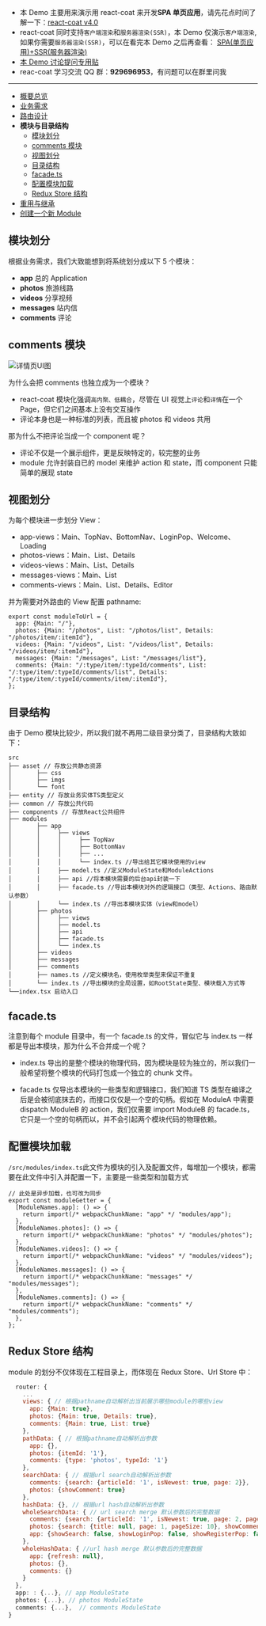- 本 Demo 主要用来演示用 react-coat 来开发**SPA 单页应用**，请先花点时间了解一下：[react-coat v4.0](https://github.com/wooline/react-coat)
- react-coat 同时支持`客户端渲染`和`服务器渲染(SSR)`，本 Demo 仅演示`客户端渲染`,如果你需要`服务器渲染(SSR)`，可以在看完本 Demo 之后再查看： [SPA(单页应用)+SSR(服务器渲染)](https://github.com/wooline/react-coat-ssr-demo)
- [本 Demo 讨论提问专用贴](https://github.com/wooline/react-coat-spa-demo/issues/1)
- reac-coat 学习交流 QQ 群：**929696953**，有问题可以在群里问我

---

- [概要总览](https://github.com/wooline/react-coat-spa-demo)
- [业务需求](https://github.com/wooline/react-coat-spa-demo/blob/master/docs/requirements.md)
- [路由设计](https://github.com/wooline/react-coat-spa-demo/blob/master/docs/router.md)
- **模块与目录结构**
  - [模块划分](#模块划分)
  - [comments 模块](#comments-模块)
  - [视图划分](#视图划分)
  - [目录结构](#目录结构)
  - [facade.ts](#facadets)
  - [配置模块加载](#配置模块加载)
  - [Redux Store 结构](#redux-store-结构)
- [重用与继承](https://github.com/wooline/react-coat-spa-demo/blob/master/docs/reuse.md)
- [创建一个新 Module](https://github.com/wooline/react-coat-spa-demo/blob/master/docs/setup.md)

## 模块划分

根据业务需求，我们大致能想到将系统划分成以下 5 个模块：

- **app** 总的 Application
- **photos** 旅游线路
- **videos** 分享视频
- **messages** 站内信
- **comments** 评论

## comments 模块

![详情页UI图](https://github.com/wooline/react-coat-spa-demo/blob/master/docs/imgs/item-comments.jpg)

为什么会把 comments 也独立成为一个模块？

- react-coat 模块化强调`高内聚、低耦合`，尽管在 UI 视觉上`评论`和`详情`在一个 Page，但它们之间基本上没有交互操作
- 评论本身也是一种标准的列表，而且被 photos 和 videos 共用

那为什么不把评论当成一个 component 呢？

- 评论不仅是一个展示组件，更是反映特定的，较完整的业务
- module 允许封装自已的 model 来维护 action 和 state，而 component 只能简单的展现 state

## 视图划分

为每个模块进一步划分 View：

- app-views：Main、TopNav、BottomNav、LoginPop、Welcome、Loading
- photos-views：Main、List、Details
- videos-views：Main、List、Details
- messages-views：Main、List
- comments-views：Main、List、Details、Editor

并为需要对外路由的 View 配置 pathname:

```
export const moduleToUrl = {
  app: {Main: "/"},
  photos: {Main: "/photos", List: "/photos/list", Details: "/photos/item/:itemId"},
  videos: {Main: "/videos", List: "/videos/list", Details: "/videos/item/:itemId"},
  messages: {Main: "/messages", List: "/messages/list"},
  comments: {Main: "/:type/item/:typeId/comments", List: "/:type/item/:typeId/comments/list", Details: "/:type/item/:typeId/comments/item/:itemId"},
};
```

## 目录结构

由于 Demo 模块比较少，所以我们就不再用二级目录分类了，目录结构大致如下：

```
src
├── asset // 存放公共静态资源
│       ├── css
│       ├── imgs
│       └── font
├── entity // 存放业务实体TS类型定义
├── common // 存放公共代码
├── components // 存放React公共组件
├── modules
│       ├── app
│       │     ├── views
│       │     │     ├── TopNav
│       │     │     ├── BottomNav
│       │     │     ├── ...
│       │     │     └── index.ts //导出给其它模块使用的view
│       │     ├── model.ts //定义ModuleState和ModuleActions
│       │     ├── api //将本模块需要的后台api封装一下
│       │     ├── facade.ts //导出本模块对外的逻辑接口（类型、Actions、路由默认参数）
│       │     └── index.ts //导出本模块实体（view和model）
│       ├── photos
│       │     ├── views
│       │     ├── model.ts
│       │     ├── api
│       │     ├── facade.ts
│       │     └── index.ts
│       ├── videos
│       ├── messages
│       ├── comments
│       ├── names.ts //定义模块名，使用枚举类型来保证不重复
│       └── index.ts //导出模块的全局设置，如RootState类型、模块载入方式等
└──index.tsx 启动入口
```

## facade.ts

注意到每个 module 目录中，有一个 facade.ts 的文件，冒似它与 index.ts 一样都是导出本模块，那为什么不合并成一个呢？

- index.ts 导出的是整个模块的物理代码，因为模块是较为独立的，所以我们一般希望将整个模块的代码打包成一个独立的 chunk 文件。

- facade.ts 仅导出本模块的一些类型和逻辑接口，我们知道 TS 类型在编译之后是会被彻底抹去的，而接口仅仅是一个空的句柄。假如在 ModuleA 中需要 dispatch ModuleB 的 action，我们仅需要 import ModuleB 的 facade.ts，它只是一个空的句柄而以，并不会引起两个模块代码的物理依赖。

## 配置模块加载

`/src/modules/index.ts`此文件为模块的引入及配置文件，每增加一个模块，都需要在此文件中引入并配置一下，主要是一些类型和加载方式

```JS
// 此处是异步加载，也可改为同步
export const moduleGetter = {
  [ModuleNames.app]: () => {
    return import(/* webpackChunkName: "app" */ "modules/app");
  },
  [ModuleNames.photos]: () => {
    return import(/* webpackChunkName: "photos" */ "modules/photos");
  },
  [ModuleNames.videos]: () => {
    return import(/* webpackChunkName: "videos" */ "modules/videos");
  },
  [ModuleNames.messages]: () => {
    return import(/* webpackChunkName: "messages" */ "modules/messages");
  },
  [ModuleNames.comments]: () => {
    return import(/* webpackChunkName: "comments" */ "modules/comments");
  },
};
```

## Redux Store 结构

module 的划分不仅体现在工程目录上，而体现在 Redux Store、Url Store 中：

```js
  router: {
    ...
    views: { // 根据pathname自动解析出当前展示哪些module的哪些view
      app: {Main: true},
      photos: {Main: true, Details: true},
      comments: {Main: true, List: true}
    },
    pathData: { // 根据pathname自动解析出参数
      app: {},
      photos: {itemId: '1'},
      comments: {type: 'photos', typeId: '1'}
    },
    searchData: { // 根据url search自动解析出参数
      comments: {search: {articleId: '1', isNewest: true, page: 2}},
      photos: {showComment: true}
    },
    hashData: {}, // 根据url hash自动解析出参数
    wholeSearchData: { // url search merge 默认参数后的完整数据
      comments: {search: {articleId: '1', isNewest: true, page: 2, pageSize: 10}},
      photos: {search: {title: null, page: 1, pageSize: 10}, showComment: true},
      app: {showSearch: false, showLoginPop: false, showRegisterPop: false }
    },
    wholeHashData: { //url hash merge 默认参数后的完整数据
      app: {refresh: null},
      photos: {},
      comments: {}
    }
  },
  app: : {...}, // app ModuleState
  photos: {...}, // photos ModuleState
  comments: {...},  // comments ModuleState
}
```

